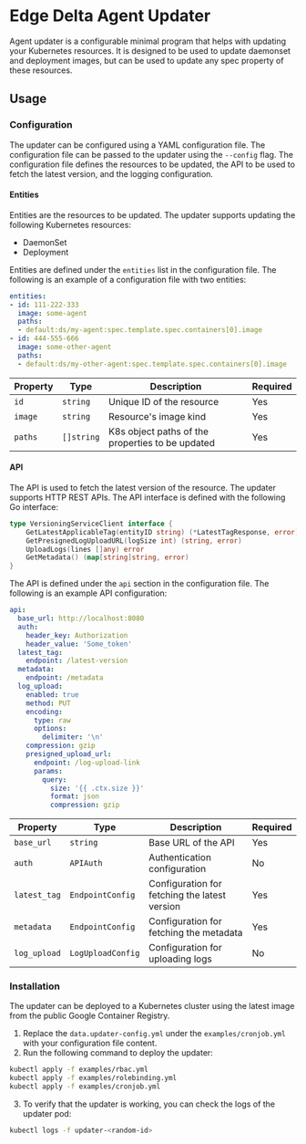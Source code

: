 # Edge Delta Agent Updater

Agent updater is a configurable minimal program that helps with updating your Kubernetes resources. It is designed to be used to update daemonset and deployment images, but can be used to update any spec property of these resources.

## Usage

### Configuration

The updater can be configured using a YAML configuration file. The configuration file can be passed to the updater using the `--config` flag. The configuration file defines the resources to be updated, the API to be used to fetch the latest version, and the logging configuration.

#### Entities

Entities are the resources to be updated. The updater supports updating the following Kubernetes resources:

- DaemonSet
- Deployment

Entities are defined under the `entities` list in the configuration file. The following is an example of a configuration file with two entities:

```yaml
entities:
- id: 111-222-333
  image: some-agent
  paths:
  - default:ds/my-agent:spec.template.spec.containers[0].image
- id: 444-555-666
  image: some-other-agent
  paths:
  - default:ds/my-other-agent:spec.template.spec.containers[0].image
```

| Property | Type | Description | Required |
| ---| --- | --- | --- |
| `id` | `string` | Unique ID of the resource | Yes |
| `image` | `string` | Resource's image kind | Yes |
| `paths` | `[]string` | K8s object paths of the properties to be updated | Yes |


#### API

The API is used to fetch the latest version of the resource. The updater supports HTTP REST APIs. The API interface is defined with the following Go interface:

```go
type VersioningServiceClient interface {
	GetLatestApplicableTag(entityID string) (*LatestTagResponse, error)
	GetPresignedLogUploadURL(logSize int) (string, error)
	UploadLogs(lines []any) error
	GetMetadata() (map[string]string, error)
}
```

The API is defined under the `api` section in the configuration file. The following is an example API configuration:

```yaml
api:
  base_url: http://localhost:8080
  auth:
    header_key: Authorization
    header_value: 'Some_token'
  latest_tag:
    endpoint: /latest-version
  metadata:
    endpoint: /metadata
  log_upload:
    enabled: true
    method: PUT
    encoding:
      type: raw
      options:
        delimiter: '\n'
    compression: gzip
    presigned_upload_url:
      endpoint: /log-upload-link
      params:
        query:
          size: '{{ .ctx.size }}'
          format: json
          compression: gzip
```

| Property | Type | Description | Required |
| ---| --- | --- | --- |
| `base_url` | `string` | Base URL of the API | Yes |
| `auth` | `APIAuth` | Authentication configuration | No |
| `latest_tag` | `EndpointConfig` | Configuration for fetching the latest version | Yes |
| `metadata` | `EndpointConfig` | Configuration for fetching the metadata | Yes |
| `log_upload` | `LogUploadConfig` | Configuration for uploading logs | No |

### Installation

The updater can be deployed to a Kubernetes cluster using the latest image from the public Google Container Registry.

1. Replace the `data.updater-config.yml` under the `examples/cronjob.yml` with your configuration file content.
2. Run the following command to deploy the updater:

```bash
kubectl apply -f examples/rbac.yml
kubectl apply -f examples/rolebinding.yml
kubectl apply -f examples/cronjob.yml
```

3. To verify that the updater is working, you can check the logs of the updater pod:

```bash
kubectl logs -f updater-<random-id>
```
